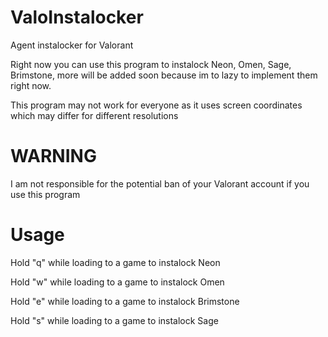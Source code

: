 # ValoInstalocker
Agent instalocker for Valorant

Right now you can use this program to instalock Neon, Omen, Sage, Brimstone, more will be added soon because im to lazy to implement
them right now.

This program may not work for everyone as it uses screen coordinates which may differ for different resolutions

# WARNING
I am not responsible for the potential ban of your Valorant account if you use this program

# Usage
Hold "q" while loading to a game to instalock Neon

Hold "w" while loading to a game to instalock Omen

Hold "e" while loading to a game to instalock Brimstone

Hold "s" while loading to a game to instalock Sage
